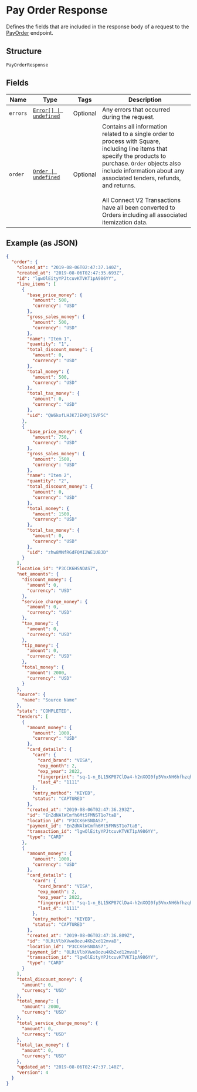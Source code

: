 
# Pay Order Response

Defines the fields that are included in the response body of a request to the
[PayOrder](/doc/api/orders.md#pay-order) endpoint.

## Structure

`PayOrderResponse`

## Fields

| Name | Type | Tags | Description |
|  --- | --- | --- | --- |
| `errors` | [`Error[] \| undefined`](/doc/models/error.md) | Optional | Any errors that occurred during the request. |
| `order` | [`Order \| undefined`](/doc/models/order.md) | Optional | Contains all information related to a single order to process with Square,<br>including line items that specify the products to purchase. `Order` objects also<br>include information about any associated tenders, refunds, and returns.<br><br>All Connect V2 Transactions have all been converted to Orders including all associated<br>itemization data. |

## Example (as JSON)

```json
{
  "order": {
    "closed_at": "2019-08-06T02:47:37.140Z",
    "created_at": "2019-08-06T02:47:35.693Z",
    "id": "lgwOlEityYPJtcuvKTVKT1pA986YY",
    "line_items": [
      {
        "base_price_money": {
          "amount": 500,
          "currency": "USD"
        },
        "gross_sales_money": {
          "amount": 500,
          "currency": "USD"
        },
        "name": "Item 1",
        "quantity": "1",
        "total_discount_money": {
          "amount": 0,
          "currency": "USD"
        },
        "total_money": {
          "amount": 500,
          "currency": "USD"
        },
        "total_tax_money": {
          "amount": 0,
          "currency": "USD"
        },
        "uid": "QW6kofLHJK7JEKMjlSVP5C"
      },
      {
        "base_price_money": {
          "amount": 750,
          "currency": "USD"
        },
        "gross_sales_money": {
          "amount": 1500,
          "currency": "USD"
        },
        "name": "Item 2",
        "quantity": "2",
        "total_discount_money": {
          "amount": 0,
          "currency": "USD"
        },
        "total_money": {
          "amount": 1500,
          "currency": "USD"
        },
        "total_tax_money": {
          "amount": 0,
          "currency": "USD"
        },
        "uid": "zhw8MNfRGdFQMI2WE1UBJD"
      }
    ],
    "location_id": "P3CCK6HSNDAS7",
    "net_amounts": {
      "discount_money": {
        "amount": 0,
        "currency": "USD"
      },
      "service_charge_money": {
        "amount": 0,
        "currency": "USD"
      },
      "tax_money": {
        "amount": 0,
        "currency": "USD"
      },
      "tip_money": {
        "amount": 0,
        "currency": "USD"
      },
      "total_money": {
        "amount": 2000,
        "currency": "USD"
      }
    },
    "source": {
      "name": "Source Name"
    },
    "state": "COMPLETED",
    "tenders": [
      {
        "amount_money": {
          "amount": 1000,
          "currency": "USD"
        },
        "card_details": {
          "card": {
            "card_brand": "VISA",
            "exp_month": 2,
            "exp_year": 2022,
            "fingerprint": "sq-1-n_BL15KP87ClDa4-h2nXOI0fp5VnxNH6hfhzqhptTfAgxgLuGFcg6jIPngDz4IkkTQ",
            "last_4": "1111"
          },
          "entry_method": "KEYED",
          "status": "CAPTURED"
        },
        "created_at": "2019-08-06T02:47:36.293Z",
        "id": "EnZdNAlWCmfh6Mt5FMNST1o7taB",
        "location_id": "P3CCK6HSNDAS7",
        "payment_id": "EnZdNAlWCmfh6Mt5FMNST1o7taB",
        "transaction_id": "lgwOlEityYPJtcuvKTVKT1pA986YY",
        "type": "CARD"
      },
      {
        "amount_money": {
          "amount": 1000,
          "currency": "USD"
        },
        "card_details": {
          "card": {
            "card_brand": "VISA",
            "exp_month": 2,
            "exp_year": 2022,
            "fingerprint": "sq-1-n_BL15KP87ClDa4-h2nXOI0fp5VnxNH6hfhzqhptTfAgxgLuGFcg6jIPngDz4IkkTQ",
            "last_4": "1111"
          },
          "entry_method": "KEYED",
          "status": "CAPTURED"
        },
        "created_at": "2019-08-06T02:47:36.809Z",
        "id": "0LRiVlbXVwe8ozu4KbZxd12mvaB",
        "location_id": "P3CCK6HSNDAS7",
        "payment_id": "0LRiVlbXVwe8ozu4KbZxd12mvaB",
        "transaction_id": "lgwOlEityYPJtcuvKTVKT1pA986YY",
        "type": "CARD"
      }
    ],
    "total_discount_money": {
      "amount": 0,
      "currency": "USD"
    },
    "total_money": {
      "amount": 2000,
      "currency": "USD"
    },
    "total_service_charge_money": {
      "amount": 0,
      "currency": "USD"
    },
    "total_tax_money": {
      "amount": 0,
      "currency": "USD"
    },
    "updated_at": "2019-08-06T02:47:37.140Z",
    "version": 4
  }
}
```

